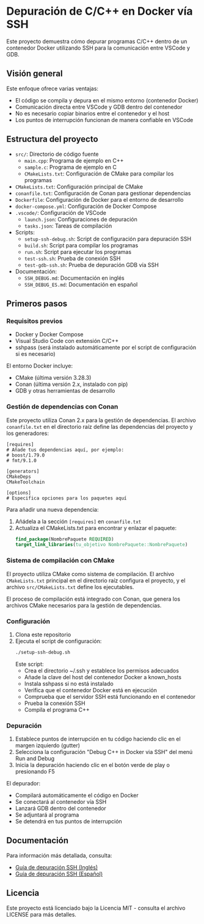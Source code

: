 # Depuración de C/C++ en Docker vía SSH

Este proyecto demuestra cómo depurar programas C/C++ dentro de un contenedor Docker utilizando SSH para la comunicación entre VSCode y GDB.

## Visión general

Este enfoque ofrece varias ventajas:
- El código se compila y depura en el mismo entorno (contenedor Docker)
- Comunicación directa entre VSCode y GDB dentro del contenedor
- No es necesario copiar binarios entre el contenedor y el host
- Los puntos de interrupción funcionan de manera confiable en VSCode

## Estructura del proyecto

- `src/`: Directorio de código fuente
  - `main.cpp`: Programa de ejemplo en C++
  - `sample.c`: Programa de ejemplo en C
  - `CMakeLists.txt`: Configuración de CMake para compilar los programas
- `CMakeLists.txt`: Configuración principal de CMake
- `conanfile.txt`: Configuración de Conan para gestionar dependencias
- `Dockerfile`: Configuración de Docker para el entorno de desarrollo
- `docker-compose.yml`: Configuración de Docker Compose
- `.vscode/`: Configuración de VSCode
  - `launch.json`: Configuraciones de depuración
  - `tasks.json`: Tareas de compilación
- Scripts:
  - `setup-ssh-debug.sh`: Script de configuración para depuración SSH
  - `build.sh`: Script para compilar los programas
  - `run.sh`: Script para ejecutar los programas
  - `test-ssh.sh`: Prueba de conexión SSH
  - `test-gdb-ssh.sh`: Prueba de depuración GDB vía SSH
- Documentación:
  - `SSH_DEBUG.md`: Documentación en inglés
  - `SSH_DEBUG_ES.md`: Documentación en español

## Primeros pasos

### Requisitos previos

- Docker y Docker Compose
- Visual Studio Code con extensión C/C++
- sshpass (será instalado automáticamente por el script de configuración si es necesario)

El entorno Docker incluye:
- CMake (última versión 3.28.3)
- Conan (última versión 2.x, instalado con pip)
- GDB y otras herramientas de desarrollo

### Gestión de dependencias con Conan

Este proyecto utiliza Conan 2.x para la gestión de dependencias. El archivo `conanfile.txt` en el directorio raíz define las dependencias del proyecto y los generadores:

```
[requires]
# Añade tus dependencias aquí, por ejemplo:
# boost/1.79.0
# fmt/9.1.0

[generators]
CMakeDeps
CMakeToolchain

[options]
# Especifica opciones para los paquetes aquí
```

Para añadir una nueva dependencia:

1. Añádela a la sección `[requires]` en `conanfile.txt`
2. Actualiza el CMakeLists.txt para encontrar y enlazar el paquete:
   ```cmake
   find_package(NombrePaquete REQUIRED)
   target_link_libraries(tu_objetivo NombrePaquete::NombrePaquete)
   ```

### Sistema de compilación con CMake

El proyecto utiliza CMake como sistema de compilación. El archivo `CMakeLists.txt` principal en el directorio raíz configura el proyecto, y el archivo `src/CMakeLists.txt` define los ejecutables.

El proceso de compilación está integrado con Conan, que genera los archivos CMake necesarios para la gestión de dependencias.

### Configuración

1. Clona este repositorio
2. Ejecuta el script de configuración:
   ```bash
   ./setup-ssh-debug.sh
   ```
   Este script:
   - Crea el directorio ~/.ssh y establece los permisos adecuados
   - Añade la clave del host del contenedor Docker a known_hosts
   - Instala sshpass si no está instalado
   - Verifica que el contenedor Docker está en ejecución
   - Comprueba que el servidor SSH está funcionando en el contenedor
   - Prueba la conexión SSH
   - Compila el programa C++

### Depuración

1. Establece puntos de interrupción en tu código haciendo clic en el margen izquierdo (gutter)
2. Selecciona la configuración "Debug C++ in Docker via SSH" del menú Run and Debug
3. Inicia la depuración haciendo clic en el botón verde de play o presionando F5

El depurador:
- Compilará automáticamente el código en Docker
- Se conectará al contenedor vía SSH
- Lanzará GDB dentro del contenedor
- Se adjuntará al programa
- Se detendrá en tus puntos de interrupción

## Documentación

Para información más detallada, consulta:
- [Guía de depuración SSH (Inglés)](SSH_DEBUG.md)
- [Guía de depuración SSH (Español)](SSH_DEBUG_ES.md)

## Licencia

Este proyecto está licenciado bajo la Licencia MIT - consulta el archivo LICENSE para más detalles.
